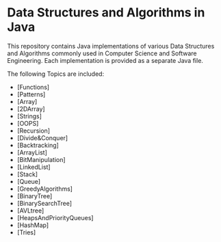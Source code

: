 # Data Structures and Algorithms in Java

This repository contains Java implementations of various Data Structures and
Algorithms commonly used in Computer Science and Software Engineering. Each
implementation is provided as a separate Java file.

The following Topics are included:

- [Functions]
- [Patterns]
- [Array]
- [2DArray]
- [Strings]
- [OOPS]
- [Recursion]
- [Divide&Conquer]
- [Backtracking]
- [ArrayList]
- [BitManipulation]
- [LinkedList]
- [Stack]
- [Queue]
- [GreedyAlgorithms]
- [BinaryTree]
- [BinarySearchTree]
- [AVLtree]
- [HeapsAndPriorityQueues]
- [HashMap]
- [Tries]
